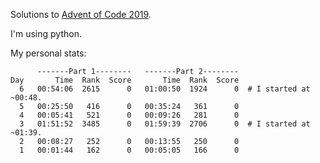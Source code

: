 Solutions to [Advent of Code 2019](adventofcode.com/2019).

I'm using python.


My personal stats:

```
      -------Part 1--------   -------Part 2--------
Day       Time  Rank  Score       Time  Rank  Score
  6   00:54:06  2615      0   01:00:50  1924      0  # I started at ~00:48.
  5   00:25:50   416      0   00:35:24   361      0
  4   00:05:41   521      0   00:09:26   281      0
  3   01:51:52  3485      0   01:59:39  2706      0  # I started at ~01:39.
  2   00:08:27   252      0   00:13:55   250      0
  1   00:01:44   162      0   00:05:05   166      0
```

